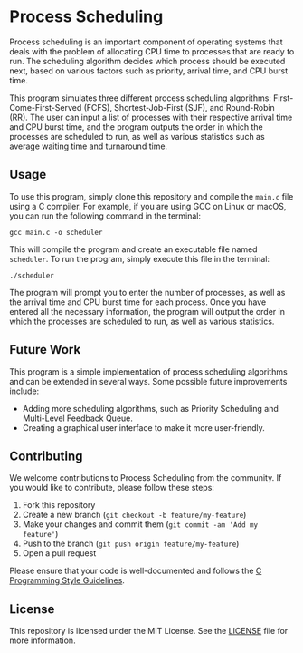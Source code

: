 # Process Scheduling

Process scheduling is an important component of operating systems that deals with the problem of allocating CPU time to processes that are ready to run. The scheduling algorithm decides which process should be executed next, based on various factors such as priority, arrival time, and CPU burst time.

This program simulates three different process scheduling algorithms: First-Come-First-Served (FCFS), Shortest-Job-First (SJF), and Round-Robin (RR). The user can input a list of processes with their respective arrival time and CPU burst time, and the program outputs the order in which the processes are scheduled to run, as well as various statistics such as average waiting time and turnaround time.

## Usage

To use this program, simply clone this repository and compile the `main.c` file using a C compiler. For example, if you are using GCC on Linux or macOS, you can run the following command in the terminal:

```shell
gcc main.c -o scheduler
```

This will compile the program and create an executable file named `scheduler`. To run the program, simply execute this file in the terminal:

```shell
./scheduler
```

The program will prompt you to enter the number of processes, as well as the arrival time and CPU burst time for each process. Once you have entered all the necessary information, the program will output the order in which the processes are scheduled to run, as well as various statistics.

## Future Work

This program is a simple implementation of process scheduling algorithms and can be extended in several ways. Some possible future improvements include:

- Adding more scheduling algorithms, such as Priority Scheduling and Multi-Level Feedback Queue.
- Creating a graphical user interface to make it more user-friendly.

## Contributing

We welcome contributions to Process Scheduling from the community. If you would like to contribute, please follow these steps:

1. Fork this repository
2. Create a new branch (`git checkout -b feature/my-feature`)
3. Make your changes and commit them (`git commit -am 'Add my feature'`)
4. Push to the branch (`git push origin feature/my-feature`)
5. Open a pull request

Please ensure that your code is well-documented and follows the [C Programming Style Guidelines](https://users.ece.cmu.edu/~eno/coding/CCodingStandard.html).

## License

This repository is licensed under the MIT License. See the [LICENSE](LICENSE) file for more information.
